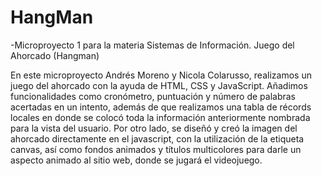 # HangMan
-Microproyecto 1 para la materia Sistemas de Información. Juego del Ahorcado (Hangman)

En este microproyecto Andrés Moreno y Nicola Colarusso, realizamos un juego del ahorcado con la ayuda de HTML, CSS y JavaScript. Añadimos funcionalidades como cronómetro, puntuación y número de palabras acertadas en un intento, además de que realizamos una tabla de récords locales en donde se colocó toda la información anteriormente nombrada para la vista del usuario. Por otro lado, se diseñó y creó la imagen del ahorcado directamente en el javascript, con la utilización de la etiqueta canvas, así como fondos animados y títulos multicolores para darle un aspecto animado al sitio web, donde se jugará el videojuego.
